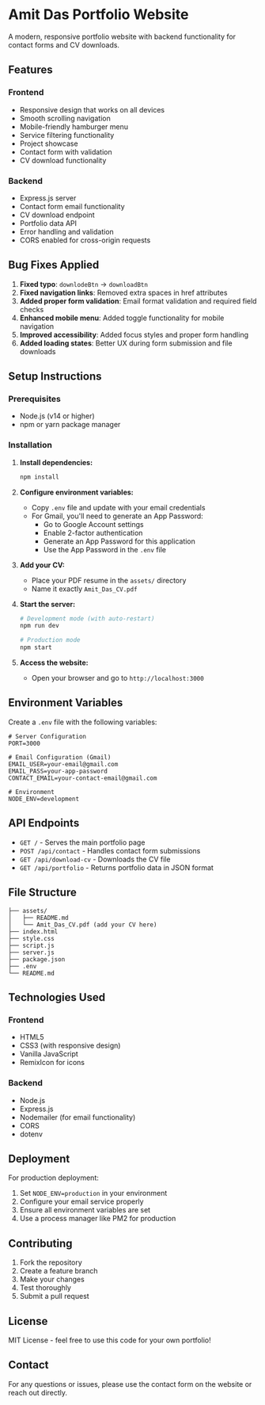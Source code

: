# Amit Das Portfolio Website

A modern, responsive portfolio website with backend functionality for contact forms and CV downloads.

## Features

### Frontend
- Responsive design that works on all devices
- Smooth scrolling navigation
- Mobile-friendly hamburger menu
- Service filtering functionality
- Project showcase
- Contact form with validation
- CV download functionality

### Backend
- Express.js server
- Contact form email functionality
- CV download endpoint
- Portfolio data API
- Error handling and validation
- CORS enabled for cross-origin requests

## Bug Fixes Applied

1. **Fixed typo**: `downlodeBtn` → `downloadBtn`
2. **Fixed navigation links**: Removed extra spaces in href attributes
3. **Added proper form validation**: Email format validation and required field checks
4. **Enhanced mobile menu**: Added toggle functionality for mobile navigation
5. **Improved accessibility**: Added focus styles and proper form handling
6. **Added loading states**: Better UX during form submission and file downloads

## Setup Instructions

### Prerequisites
- Node.js (v14 or higher)
- npm or yarn package manager

### Installation

1. **Install dependencies:**
   ```bash
   npm install
   ```

2. **Configure environment variables:**
   - Copy `.env` file and update with your email credentials
   - For Gmail, you'll need to generate an App Password:
     - Go to Google Account settings
     - Enable 2-factor authentication
     - Generate an App Password for this application
     - Use the App Password in the `.env` file

3. **Add your CV:**
   - Place your PDF resume in the `assets/` directory
   - Name it exactly `Amit_Das_CV.pdf`

4. **Start the server:**
   ```bash
   # Development mode (with auto-restart)
   npm run dev
   
   # Production mode
   npm start
   ```

5. **Access the website:**
   - Open your browser and go to `http://localhost:3000`

## Environment Variables

Create a `.env` file with the following variables:

```env
# Server Configuration
PORT=3000

# Email Configuration (Gmail)
EMAIL_USER=your-email@gmail.com
EMAIL_PASS=your-app-password
CONTACT_EMAIL=your-contact-email@gmail.com

# Environment
NODE_ENV=development
```

## API Endpoints

- `GET /` - Serves the main portfolio page
- `POST /api/contact` - Handles contact form submissions
- `GET /api/download-cv` - Downloads the CV file
- `GET /api/portfolio` - Returns portfolio data in JSON format

## File Structure

```
├── assets/
│   ├── README.md
│   └── Amit_Das_CV.pdf (add your CV here)
├── index.html
├── style.css
├── script.js
├── server.js
├── package.json
├── .env
└── README.md
```

## Technologies Used

### Frontend
- HTML5
- CSS3 (with responsive design)
- Vanilla JavaScript
- RemixIcon for icons

### Backend
- Node.js
- Express.js
- Nodemailer (for email functionality)
- CORS
- dotenv

## Deployment

For production deployment:

1. Set `NODE_ENV=production` in your environment
2. Configure your email service properly
3. Ensure all environment variables are set
4. Use a process manager like PM2 for production

## Contributing

1. Fork the repository
2. Create a feature branch
3. Make your changes
4. Test thoroughly
5. Submit a pull request

## License

MIT License - feel free to use this code for your own portfolio!

## Contact

For any questions or issues, please use the contact form on the website or reach out directly.